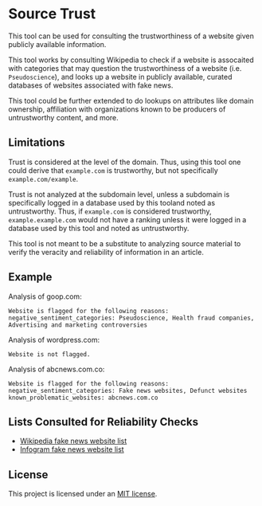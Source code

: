 # Source Trust

This tool can be used for consulting the trustworthiness of a website given publicly available information.

This tool works by consulting Wikipedia to check if a website is assocaited with categories that may question the trustworthiness of a website (i.e. `Pseudoscience`), and looks up a website in publicly available, curated databases of websites associated with fake news.

This tool could be further extended to do lookups on attributes like domain ownership, affiliation with organizations known to be producers of untrustworthy content, and more.

## Limitations

Trust is considered at the level of the domain. Thus, using this tool one could derive that `example.com` is trustworthy, but not specifically `example.com/example`.

Trust is not analyzed at the subdomain level, unless a subdomain is specifically logged in a database used by this tooland noted as untrustworthy. Thus, if `example.com` is considered trustworthy, `example.example.com` would not have a ranking unless it were logged in a database used by this tool and noted as untrustworthy.

This tool is not meant to be a substitute to analyzing source material to verify the veracity and reliability of information in an article.

## Example

Analysis of goop.com:

```
Website is flagged for the following reasons:
negative_sentiment_categories: Pseudoscience, Health fraud companies, Advertising and marketing controversies
````

Analysis of wordpress.com:

```
Website is not flagged.
```

Analysis of abcnews.com.co:

```
Website is flagged for the following reasons:
negative_sentiment_categories: Fake news websites, Defunct websites
known_problematic_websites: abcnews.com.co
```

## Lists Consulted for Reliability Checks

- [Wikipedia fake news website list](https://en.wikipedia.org/wiki/List_of_fake_news_websites)
- [Infogram fake news website list](https://infogram.com/politifacts-fake-news-almanac-1gew2vjdxl912nj)

## License

This project is licensed under an [MIT license](LICENSE).
